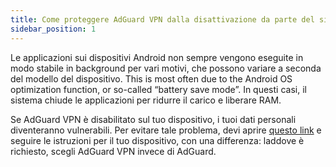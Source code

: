 ```yaml
---
title: Come proteggere AdGuard VPN dalla disattivazione da parte del sistema
sidebar_position: 1
---
```


Le applicazioni sui dispositivi Android non sempre vengono eseguite in modo stabile in background per vari motivi, che possono variare a seconda del modello del dispositivo. This is most often due to the Android OS optimization function, or so-called “battery save mode”. In questi casi, il sistema chiude le applicazioni per ridurre il carico e liberare RAM.

Se AdGuard VPN è disabilitato sul tuo dispositivo, i tuoi dati personali diventeranno vulnerabili. Per evitare tale problema, devi aprire [questo link](https://adguard.com/kb/adguard-for-android/solving-problems/background-work/) e seguire le istruzioni per il tuo dispositivo, con una differenza: laddove è richiesto, scegli AdGuard VPN invece di AdGuard.
